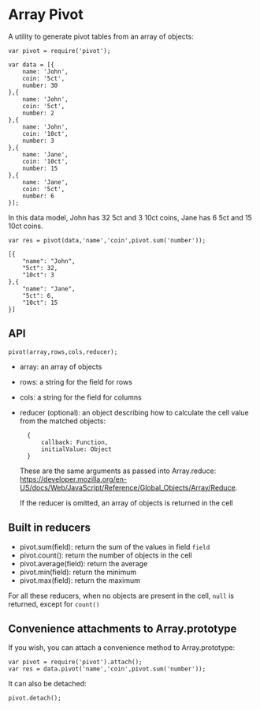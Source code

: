 Array Pivot
======

A utility to generate pivot tables from an array of objects:

	var pivot = require('pivot');

	var data = [{
		name: 'John',
		coin: '5ct',
		number: 30
	},{
		name: 'John',
		coin: '5ct',
		number: 2
	},{
		name: 'John',
		coin: '10ct',
		number: 3
	},{
		name: 'Jane',
		coin: '10ct',
		number: 15
	},{
		name: 'Jane',
		coin: '5ct',
		number: 6
	}];

In this data model, John has 32 5ct and 3 10ct coins, Jane has 6 5ct and 15 10ct coins.

	var res = pivot(data,'name','coin',pivot.sum('number'));

	[{
	    "name": "John",
	    "5ct": 32,
	    "10ct": 3
	},{
	    "name": "Jane",
	    "5ct": 6,
	    "10ct": 15
	}]

API
---

	pivot(array,rows,cols,reducer);

- array: an array of objects
- rows: a string for the field for rows
- cols: a string for the field for columns
- reducer (optional): an object describing how to calculate the cell value from the matched objects:

		{
			callback: Function,
			initialValue: Object
		}

	These are the same arguments as passed into Array.reduce: <https://developer.mozilla.org/en-US/docs/Web/JavaScript/Reference/Global_Objects/Array/Reduce>.

	If the reducer is omitted, an array of objects is returned in the cell

Built in reducers
----------------

- pivot.sum(field): return the sum of the values in field `field`
- pivot.count(): return the number of objects in the cell
- pivot.average(field): return the average
- pivot.min(field): return the minimum
- pivot.max(field): return the maximum

For all these reducers, when no objects are present in the cell, `null` is returned, except for `count()`

Convenience attachments to Array.prototype
--------------------

If you wish, you can attach a convenience method to Array.prototype:

	var pivot = require('pivot').attach();
	var res = data.pivot('name','coin',pivot.sum('number'));

It can also be detached:

	pivot.detach();